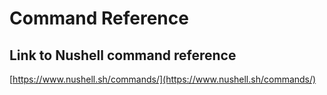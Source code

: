# Command Reference

## Link to Nushell command reference

[https://www.nushell.sh/commands/](https://www.nushell.sh/commands/)
